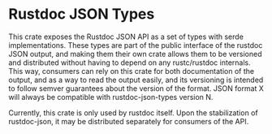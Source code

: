 # Rustdoc JSON Types

This crate exposes the Rustdoc JSON API as a set of types with serde implementations.
These types are part of the public interface of the rustdoc JSON output, and making them
their own crate allows them to be versioned and distributed without having to depend on
any rustc/rustdoc internals. This way, consumers can rely on this crate for both documentation
of the output, and as a way to read the output easily, and its versioning is intended to
follow semver guarantees about the version of the format. JSON format X will always be
compatible with rustdoc-json-types version N.

Currently, this crate is only used by rustdoc itself. Upon the stabilization of
rustdoc-json, it may be distributed separately for consumers of the API.
